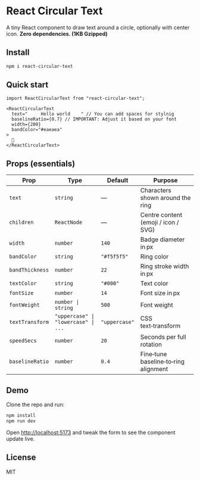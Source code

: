 # React Circular Text

A tiny React component to draw text around a circle, optionally with center icon. **Zero dependencies. (1KB Gzipped)**

## Install

```bash
npm i react-circular-text
```
## Quick start

```tsx
import ReactCircularText from "react-circular-text";

<ReactCircularText
  text="     Hello world    " // You can add spaces for stylnig
  baselineRatio={0.7} // IMPORTANT: Adjust it based on your font
  width={200}
  bandColor="#eaeaea"
>
  🚀
</ReactCircularText>
```

## Props (essentials)

| Prop            | Type                                | Default                 | Purpose                              |
| --------------- | ----------------------------------- | ----------------------- | ------------------------------------ |
| `text`          | `string`                            | — | Characters shown around the ring     |
| `children`      | `ReactNode`                         | —                       | Centre content (emoji / icon / SVG)  |
| `width`         | `number`                            | `140`                   | Badge diameter in px                 |
| `bandColor`     | `string`                            | `"#f5f5f5"`             | Ring color                          |
| `bandThickness` | `number`                            | `22`                    | Ring stroke width in px              |
| `textColor`     | `string`                            | `"#000"`                | Text color                          |
| `fontSize`      | `number`                            | `14`                    | Font size in px                      |
| `fontWeight`    | `number \| string`                  | `500`                   | Font weight                          |
| `textTransform` | `"uppercase" \| "lowercase" \| ...` | `"uppercase"`           | CSS text‑transform                   |
| `speedSecs`     | `number`                            | `20`                    | Seconds per full rotation            |
| `baselineRatio` | `number`                            | `0.4`                   | Fine‑tune baseline‑to‑ring alignment |

## Demo

Clone the repo and run:

```bash
npm install
npm run dev
```

Open [http://localhost:5173](http://localhost:5173) and tweak the form to see the component update live.

## License

MIT
